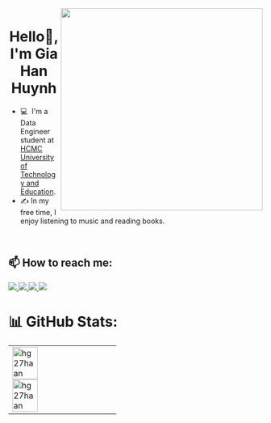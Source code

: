 <img align="right" width="400" src="https://github.githubassets.com/images/modules/profile/profile-first-repo.svg">
<h1 align="center">Hello👋, I'm Gia Han Huynh </h1>
</p>


- 💻&nbsp; I'm a Data Engineer student at [HCMC University of Technology and Education](https://hcmute.edu.vn).
- ✍️&nbsp;In my free time, I enjoy listening to music and reading books.

<br />

## 📫 How to reach me:


<p align="left">
 <a href="https://github.com/hg27haan" alt="Github">
     <img src="https://img.icons8.com/fluent/48/000000/github.png"/>
 </a> 
  <a href="www.linkedin.com/in/ghaanh2705" target="_blank">
    <img src="https://img.icons8.com/fluent/48/000000/linkedin.png"/>
  </a>
  <a href="https://www.facebook.com/hg27haan" alt="Facebook">
    <img src="https://img.icons8.com/fluent/48/000000/facebook-new.png" target="_blank" />
  </a> 
  <a href="mailto:giahanhuynh2705.work.it@gmail.com" alt="Email">
    <img src="https://img.icons8.com/fluent/48/000000/mailing.png"/>
  </a>
</p>

# 📊 GitHub Stats:
<table>
  <tr>
    <td>
      <img src="https://github-readme-stats.vercel.app/api/top-langs/?username=hg27haan&bg_color=FFFFFF00&text_color=179fa3&layout=compact&hide=CSS&langs_count=10&custom_title=Top%20ngôn%20ngữ%20được%20dùng" alt="hg27haan" width="50%"/>
      <img src="https://github-readme-stats.vercel.app/api?username=hg27haan&bg_color=FFFFFF00&text_color=179fa3&show_icons=true&count_private=true&include_all_commits=true&custom_title=Hoạt%20động%20trên%20Github" alt="hg27haan" width="50%"/>
    </td>
  </tr>
</table>
